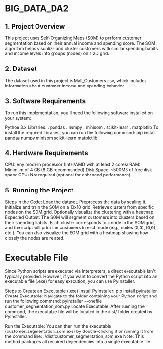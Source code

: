 # BIG_DATA_DA2
## 1. Project Overview
This project uses Self-Organizing Maps (SOM) to perform customer segmentation based on their annual income and spending score. The SOM algorithm helps visualize and cluster customers with similar spending habits and income levels into groups (nodes) on a 2D grid.

## 2. Dataset
The dataset used in this project is Mall_Customers.csv, which includes information about customer income and spending behavior.

## 3. Software Requirements
To run this implementation, you'll need the following software installed on your system:

Python 3.x
Libraries:
. pandas
. numpy
. minisom
. scikit-learn
. matplotlib
To install the required libraries, you can run the following command:
pip install pandas numpy minisom scikit-learn matplotlib
## 4. Hardware Requirements
CPU: Any modern processor (Intel/AMD with at least 2 cores)
RAM: Minimum of 4 GB (8 GB recommended)
Disk Space: ~500MB of free disk space
GPU: Not required (optional for enhanced performance)
## 5. Running the Project
Steps in the Code:
Load the dataset.
Preprocess the data by scaling it.
Initialize and train the SOM on a 10x10 grid.
Retrieve clusters from specific nodes on the SOM grid.
Optionally visualize the clustering with a heatmap.
Expected Output: The SOM will segment customers into clusters based on their spending habits. Each cluster corresponds to a node in the SOM grid, and the script will print the customers in each node (e.g., nodes (5,5), (6,6), etc.). You can also visualize the SOM grid with a heatmap showing how closely the nodes are related.

# Executable File
Since Python scripts are executed via interpreters, a direct executable isn't typically provided. However, if you want to convert the Python script into an executable file (.exe) for easy execution, you can use PyInstaller.

Steps to Create an Executable (.exe)
Install PyInstaller:
pip install pyinstaller
Create Executable: Navigate to the folder containing your Python script and run the following command:
pyinstaller --onefile customer_segmentation_som.py
Locate Executable: After running the command, the executable file will be located in the dist/ folder created by PyInstaller.

Run the Executable: You can then run the executable (customer_segmentation_som.exe) by double-clicking it or running it from the command line:
./dist/customer_segmentation_som.exe
Note: This method packages all required dependencies into a single executable file.


